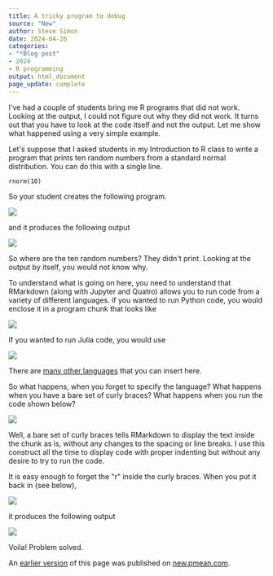 ```yaml
---
title: A tricky program to debug
source: "New"
author: Steve Simon
date: 2024-04-26
categories:
- "*Blog post"
- 2024
- R programming
output: html_document
page_update: complete
---
```


I've had a couple of students bring me R programs that did not work. Looking at the output, I could not figure out why they did not work. It turns out that you have to look at the code itself and not the output. Let me show what happened using a very simple example.

<!---more--->

Let's suppose that I asked students in my Introduction to R class to write a program that prints ten random numbers from a standard normal distribution. You can do this with a single line.

    rnorm(10)

So your student creates the following program.

![](http://www.pmean.com/new-images/24/tricky-program-03.png)

and it produces the following output

![](http://www.pmean.com/new-images/24/tricky-program-01.png)

So where are the ten random numbers? They didn't print. Looking at the output by itself, you would not know why.

To understand what is going on here, you need to understand that RMarkdown (along with Jupyter and Quatro) allows you to run code from a variety of different languages. if you wanted to run Python code, you would enclose it in a program chunk that looks like

![](http://www.pmean.com/new-images/24/tricky-program-04.png)

If you wanted to run Julia code, you would use

![](http://www.pmean.com/new-images/24/tricky-program-05.png)

There are [many other languages][xie1] that you can insert here. 

[xie1]: https://bookdown.org/yihui/rmarkdown/language-engines.html

So what happens, when you forget to specify the language? What happens when you have a bare set of curly braces? What happens when you run the code shown below?

![](http://www.pmean.com/new-images/24/tricky-program-06.png)

Well, a bare set of curly braces tells RMarkdown to display the text inside the chunk as is, without any changes to the spacing or line breaks. I use this construct all the time to display code with proper indenting but without any desire to try to run the code.

It is easy enough to forget the "r" inside the curly braces. When you put it back in (see below),

![](http://www.pmean.com/new-images/24/tricky-program-07.png)

it produces the following output

![](http://www.pmean.com/new-images/24/tricky-program-02.png)

Voila! Problem solved.

An [earlier version][sim2] of this page was published on [new.pmean.com][sim1].

[sim1]: http://new.pmean.com
[sim2]: http://new.pmean.com/tricky-program/

